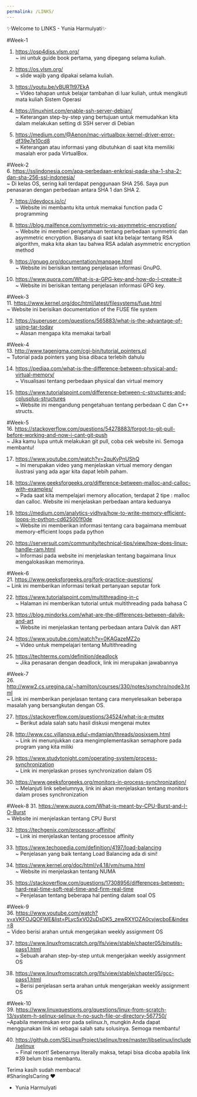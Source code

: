 ```yaml
---
permalink: /LINKS/
---
```


✨Welcome to LINKS - Yunia Harmulyati✨

#Week-1

1. https://osp4diss.vlsm.org/  
   ~ ini untuk guide book pertama, yang dipegang selama kuliah.

2. https://os.vlsm.org/  
   ~ slide wajib yang dipakai selama kuliah.

3. https://youtu.be/vBURTt97EkA  
   ~ Video tahapan untuk belajar tambahan di luar kuliah, untuk mengikuti mata kuliah Sistem Operasi

4. https://linuxhint.com/enable-ssh-server-debian/  
   ~ Keterangan step-by-step yang bertujuan untuk memudahkan kita dalam melakukan setting di SSH server di Debian

5. https://medium.com/@Aenon/mac-virtualbox-kernel-driver-error-df39e7e10cd8  
   ~ Keterangan atau informasi yang dibutuhkan di saat kita memiliki masalah eror pada VirtualBox.

#Week-2  
6. https://sslindonesia.com/apa-perbedaan-enkripsi-pada-sha-1-sha-2-dan-sha-256-ssl-indonesia/  
~ Di kelas OS, sering kali terdapat penggunaan SHA 256. Saya pun penasaran dengan perbedaan antara SHA 1 dan SHA 2.

7. https://devdocs.io/c/  
   ~ Website ini membantu kita untuk memakai function pada C programming

8. https://blog.mailfence.com/symmetric-vs-asymmetric-encryption/  
   ~ Website ini memberi pengetahuan tentang perbedaan symmetric dan asymmetric encryption. Biasanya di saat kita belajar tentang RSA algorithm, maka kita akan tau bahwa RSA adalah asymmetric encryption method

9. https://gnupg.org/documentation/manpage.html  
   ~ Website ini berisikan tentang penjelasan informasi GnuPG.

10. https://www.quora.com/What-is-a-GPG-key-and-how-do-I-create-it  
    ~ Website ini berisikan tentang penjelasan informasi GPG key.

#Week-3  
11. https://www.kernel.org/doc/html/latest/filesystems/fuse.html  
~ Website ini berisikan documentation of the FUSE file system

12. https://superuser.com/questions/565883/what-is-the-advantage-of-using-tar-today  
    ~ Alasan mengapa kita memakai tarball

#Week-4  
13. http://www.tagenigma.com/cgi-bin/tutorial_pointers.pl  
~ Tutorial pada pointers yang bisa dibaca terlebih dahulu

14. https://pediaa.com/what-is-the-difference-between-physical-and-virtual-memory/  
    ~ Visualisasi tentang perbedaan physical dan virtual memory

15. https://www.tutorialspoint.com/difference-between-c-structures-and-cplusplus-structures  
    ~ Website ini mengandung pengetahuan tentang perbedaan C dan C++ structs.

#Week-5  
16. https://stackoverflow.com/questions/54278883/forgot-to-git-pull-before-working-and-now-i-cant-git-push  
~ Jika kamu lupa untuk melakukan git pull, coba cek website ini. Semoga membantu!

17. https://www.youtube.com/watch?v=2quKyPnUShQ  
    ~ Ini merupakan video yang menjelaskan virtual memory dengan ilustrasi yang ada agar kita dapat lebih paham.

18. https://www.geeksforgeeks.org/difference-between-malloc-and-calloc-with-examples/  
    ~ Pada saat kita mempelajari memory allocation, terdapat 2 tipe : malloc dan calloc. Website ini menjelaskan perbedaan antara keduanya

19. https://medium.com/analytics-vidhya/how-to-write-memory-efficient-loops-in-python-cd625001f0de  
    ~ Website ini memberikan informasi tentang cara bagaimana membuat memory-efficient loops pada python

20. https://serversuit.com/community/technical-tips/view/how-does-linux-handle-ram.html  
    ~ Informasi pada website ini menjelaskan tentang bagaimana linux mengalokasikan memorinya.

#Week-6  
21. https://www.geeksforgeeks.org/fork-practice-questions/  
~ Link ini memberikan informasi terkait pertanyaan seputar fork

22. https://www.tutorialspoint.com/multithreading-in-c  
    ~ Halaman ini memberikan tutorial untuk multithreading pada bahasa C

23. https://blog.mindorks.com/what-are-the-differences-between-dalvik-and-art  
    ~ Website ini menjelaskan tentang perbedaan antara Dalvik dan ART

24. https://www.youtube.com/watch?v=0KAGazeMZ2o  
    ~ Video untuk mempelajari tentang Multithreading

25. https://techterms.com/definition/deadlock  
    ~ Jika penasaran dengan deadlock, link ini merupakan jawabannya

#Week-7  
26. http://www2.cs.uregina.ca/~hamilton/courses/330/notes/synchro/node3.html  
~ Link ini memberikan penjelasan tentang cara menyelesaikan beberapa masalah yang bersangkutan dengan OS.

27. https://stackoverflow.com/questions/34524/what-is-a-mutex  
    ~ Berikut adala salah satu hasil diskusi mengenai mutex

28. http://www.csc.villanova.edu/~mdamian/threads/posixsem.html  
    ~ Link ini menunjukkan cara mengimplementasikan semaphore pada program yang kita miliki

29. https://www.studytonight.com/operating-system/process-synchronization  
    ~ Link ini menjelaskan proses synchronization dalam OS  

30. https://www.geeksforgeeks.org/monitors-in-process-synchronization/    
    ~ Melanjuti link sebelumnya, link ini akan menjelaskan tentang monitors dalam proses synchronization    

#Week-8 31. https://www.quora.com/What-is-meant-by-CPU-Burst-and-I-O-Burst    
~ Website ini menjelaskan tentang CPU Burst  

32. https://techgenix.com/processor-affinity/  
    ~ Link ini menjelaskan tentang processoe affinity  

33. https://www.techopedia.com/definition/4197/load-balancing  
    ~ Penjelasan yang baik tentang Load Balancing ada di sini!  

34. https://www.kernel.org/doc/html/v4.18/vm/numa.html  
    ~ Website ini menjelaskan tentang NUMA  

35. https://stackoverflow.com/questions/17308956/differences-between-hard-real-time-soft-real-time-and-firm-real-time  
    ~ Penjelasan tentang beberapa hal penting dalam soal OS   

#Week-9   
36. https://www.youtube.com/watch?v=xVKFOJQOFWE&list=PLyc5xVO2uDsDK5_zewRXYOZA0cyjwcboE&index=8    
~ Video berisi arahan untuk mengerjakan weekly assignment OS  

37. https://www.linuxfromscratch.org/lfs/view/stable/chapter05/binutils-pass1.html  
    ~ Sebuah arahan step-by-step untuk mengerjakan weekly assignment OS    

38. https://www.linuxfromscratch.org/lfs/view/stable/chapter05/gcc-pass1.html  
    ~ Berisi penjelasan serta arahan untuk mengerjakan weekly assignment OS    

#Week-10   
39. https://www.linuxquestions.org/questions/linux-from-scratch-13/system-h-selinux-selinux-h-no-such-file-or-directory-567750/   
~Apabila menemukan eror pada selinux.h, mungkin Anda dapat menggunakan link ini sebagai salah satu solusinya. Semoga membantu!

40. https://github.com/SELinuxProject/selinux/tree/master/libselinux/include/selinux  
~ Final resort! Sebenarnya literally maksa, tetapi bisa dicoba apabila link #39 belum bisa membantu.  


Terima kasih sudah membaca!  
#SharingIsCaring ❤️

- Yunia Harmulyati
